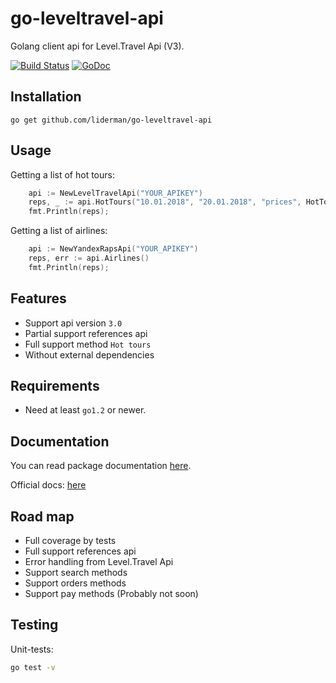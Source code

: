 # go-leveltravel-api
Golang client api for Level.Travel Api (V3).

[![Build Status](https://travis-ci.org/liderman/go-leveltravel-api.svg?branch=master)](https://travis-ci.org/liderman/go-leveltravel-api)&nbsp;[![GoDoc](https://godoc.org/github.com/liderman/go-leveltravel-api?status.svg)](https://godoc.org/github.com/liderman/go-leveltravel-api)


Installation
-----------
	go get github.com/liderman/go-leveltravel-api

Usage
-----------
Getting a list of hot tours:
```go
    api := NewLevelTravelApi("YOUR_APIKEY")
    reps, _ := api.HotTours("10.01.2018", "20.01.2018", "prices", HotToursFilter{})
    fmt.Println(reps);
```

Getting a list of airlines:
```go
    api := NewYandexRapsApi("YOUR_APIKEY")
    reps, err := api.Airlines()
    fmt.Println(reps);
```

Features
--------

* Support api version `3.0`
* Partial support references api
* Full support method `Hot tours`
* Without external dependencies

Requirements
------------

* Need at least `go1.2` or newer.

Documentation
-------------

You can read package documentation [here](http:godoc.org/github.com/liderman/go-leveltravel-api).

Official docs: [here](https://level.travel/affiliate/api_docs/json_api)

Road map
--------

* Full coverage by tests
* Full support references api
* Error handling from Level.Travel Api
* Support search methods
* Support orders methods
* Support pay methods (Probably not soon)

Testing
-------
Unit-tests:
```bash
go test -v
```